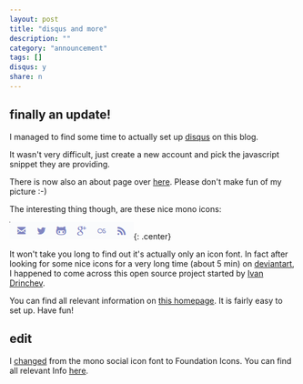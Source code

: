 ```yaml
---
layout: post
title: "disqus and more"
description: ""
category: "announcement"
tags: []
disqus: y
share: n
---
```


## finally an update!

I managed to find some time to actually set up [disqus](http://disqus.com) on this blog.

It wasn't very difficult, just create a new account and pick the javascript snippet they are providing.

There is now also an about page over [here](http://eyenx.ch/about.html). Please don't make fun of my picture :-) 

The interesting thing though, are these nice mono icons:

![symbols](/img/p/20140415_1.png){: .center}

It won't take you long to find out it's actually only an icon font. In fact after looking for some nice icons for a very long time (about 5 min) on [deviantart](http://www.deviantart.com), I happened to come across this open source project started by [Ivan Drinchev](http://www.drinchev.com).

You can find all relevant information on [this homepage](http://drinchev.github.io/monosocialiconsfont/). It is fairly easy to set up. Have fun!

## edit

I [changed](https://github.com/eyenx/eyenx.ch/commit/3ebf62c21e4bc55d4ebc8fc110bf4c247a5377f5) from the mono social icon font to Foundation Icons. You can find all relevant Info [here](http://zurb.com/playground/foundation-icon-fonts-3).
